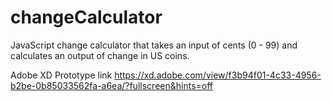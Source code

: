 # changeCalculator
 JavaScript change calculator that takes an input of cents (0 - 99) and calculates an output of change in US coins.
 
 Adobe XD Prototype link https://xd.adobe.com/view/f3b94f01-4c33-4956-b2be-0b85033562fa-a6ea/?fullscreen&hints=off
